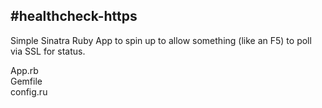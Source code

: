 #healthcheck-https
---------------

Simple Sinatra Ruby App to spin up to allow something (like an F5) to poll via SSL for status.

App.rb  
Gemfile  
config.ru  

